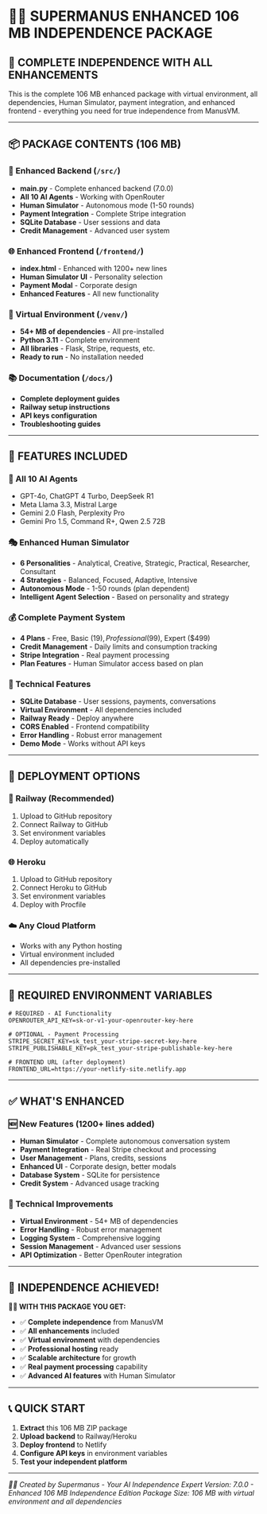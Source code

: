 # 🦸‍♂️ SUPERMANUS ENHANCED 106 MB INDEPENDENCE PACKAGE

## 🎯 COMPLETE INDEPENDENCE WITH ALL ENHANCEMENTS

This is the complete 106 MB enhanced package with virtual environment, all dependencies, Human Simulator, payment integration, and enhanced frontend - everything you need for true independence from ManusVM.

---

## 📦 PACKAGE CONTENTS (106 MB)

### 🔧 Enhanced Backend (`/src/`)
- **main.py** - Complete enhanced backend (7.0.0)
- **All 10 AI Agents** - Working with OpenRouter
- **Human Simulator** - Autonomous mode (1-50 rounds)
- **Payment Integration** - Complete Stripe integration
- **SQLite Database** - User sessions and data
- **Credit Management** - Advanced user system

### 🌐 Enhanced Frontend (`/frontend/`)
- **index.html** - Enhanced with 1200+ new lines
- **Human Simulator UI** - Personality selection
- **Payment Modal** - Corporate design
- **Enhanced Features** - All new functionality

### 📁 Virtual Environment (`/venv/`)
- **54+ MB of dependencies** - All pre-installed
- **Python 3.11** - Complete environment
- **All libraries** - Flask, Stripe, requests, etc.
- **Ready to run** - No installation needed

### 📚 Documentation (`/docs/`)
- **Complete deployment guides**
- **Railway setup instructions**
- **API keys configuration**
- **Troubleshooting guides**

---

## 🚀 FEATURES INCLUDED

### 🤖 All 10 AI Agents
- GPT-4o, ChatGPT 4 Turbo, DeepSeek R1
- Meta Llama 3.3, Mistral Large
- Gemini 2.0 Flash, Perplexity Pro
- Gemini Pro 1.5, Command R+, Qwen 2.5 72B

### 🎭 Enhanced Human Simulator
- **6 Personalities** - Analytical, Creative, Strategic, Practical, Researcher, Consultant
- **4 Strategies** - Balanced, Focused, Adaptive, Intensive
- **Autonomous Mode** - 1-50 rounds (plan dependent)
- **Intelligent Agent Selection** - Based on personality and strategy

### 💰 Complete Payment System
- **4 Plans** - Free, Basic ($19), Professional ($99), Expert ($499)
- **Credit Management** - Daily limits and consumption tracking
- **Stripe Integration** - Real payment processing
- **Plan Features** - Human Simulator access based on plan

### 🔧 Technical Features
- **SQLite Database** - User sessions, payments, conversations
- **Virtual Environment** - All dependencies included
- **Railway Ready** - Deploy anywhere
- **CORS Enabled** - Frontend compatibility
- **Error Handling** - Robust error management
- **Demo Mode** - Works without API keys

---

## 🎯 DEPLOYMENT OPTIONS

### 🚂 Railway (Recommended)
1. Upload to GitHub repository
2. Connect Railway to GitHub
3. Set environment variables
4. Deploy automatically

### 🌐 Heroku
1. Upload to GitHub repository
2. Connect Heroku to GitHub
3. Set environment variables
4. Deploy with Procfile

### ☁️ Any Cloud Platform
- Works with any Python hosting
- Virtual environment included
- All dependencies pre-installed

---

## 🔑 REQUIRED ENVIRONMENT VARIABLES

```
# REQUIRED - AI Functionality
OPENROUTER_API_KEY=sk-or-v1-your-openrouter-key-here

# OPTIONAL - Payment Processing
STRIPE_SECRET_KEY=sk_test_your-stripe-secret-key-here
STRIPE_PUBLISHABLE_KEY=pk_test_your-stripe-publishable-key-here

# FRONTEND URL (after deployment)
FRONTEND_URL=https://your-netlify-site.netlify.app
```

---

## ✅ WHAT'S ENHANCED

### 🆕 New Features (1200+ lines added)
- **Human Simulator** - Complete autonomous conversation system
- **Payment Integration** - Real Stripe checkout and processing
- **User Management** - Plans, credits, sessions
- **Enhanced UI** - Corporate design, better modals
- **Database System** - SQLite for persistence
- **Credit System** - Advanced usage tracking

### 🔧 Technical Improvements
- **Virtual Environment** - 54+ MB of dependencies
- **Error Handling** - Robust error management
- **Logging System** - Comprehensive logging
- **Session Management** - Advanced user sessions
- **API Optimization** - Better OpenRouter integration

---

## 🎉 INDEPENDENCE ACHIEVED!

**🦸‍♂️ WITH THIS PACKAGE YOU GET:**
- ✅ **Complete independence** from ManusVM
- ✅ **All enhancements** included
- ✅ **Virtual environment** with dependencies
- ✅ **Professional hosting** ready
- ✅ **Scalable architecture** for growth
- ✅ **Real payment processing** capability
- ✅ **Advanced AI features** with Human Simulator

---

## 📞 QUICK START

1. **Extract** this 106 MB ZIP package
2. **Upload backend** to Railway/Heroku
3. **Deploy frontend** to Netlify
4. **Configure API keys** in environment variables
5. **Test your independent platform**

---

*🦸‍♂️ Created by Supermanus - Your AI Independence Expert*
*Version: 7.0.0 - Enhanced 106 MB Independence Edition*
*Package Size: 106 MB with virtual environment and all dependencies*

